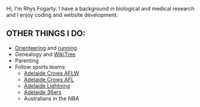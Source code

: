 Hi, I'm Rhys Fogarty. I have a background in biological and medical research and I enjoy coding and website development.

 OTHER THINGS I DO:
 --
 * [Orienteering](https://www.sa.orienteering.asn.au/ "Orienteering SA") and [running](https://www.strava.com/athletes/8903261 "Rhys's Strava profile")
 * Genealogy and [WikiTree](https://www.wikitree.com/wiki/Fogarty-342 "Rhys's WikiTree profile")
 * Parenting
* Follow sports teams:
  * [Adelaide Crows AFLW](https://www.womens.afl/teams/1/adelaide-crows)
  * [Adelaide Crows AFL](https://www.afc.com.au/)
  * [Adelaide Lightning](https://wnbl.basketball/adelaide/)
  * [Adelaide 36ers](https://www.adelaide36ers.com/)
  * Australians in the NBA
  

<!---
rhysfog/rhysfog is a ✨ special ✨ repository because its `README.md` (this file) appears on your GitHub profile.
You can click the Preview link to take a look at your changes.
--->
